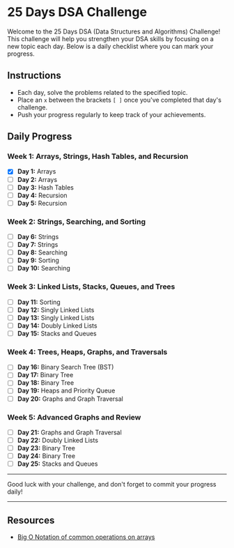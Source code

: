 # 25 Days DSA Challenge

Welcome to the 25 Days DSA (Data Structures and Algorithms) Challenge! This challenge will help you strengthen your DSA skills by focusing on a new topic each day. Below is a daily checklist where you can mark your progress.

## Instructions

- Each day, solve the problems related to the specified topic.
- Place an `x` between the brackets `[ ]` once you've completed that day's challenge.
- Push your progress regularly to keep track of your achievements.

## Daily Progress

### Week 1: Arrays, Strings, Hash Tables, and Recursion

- [x] **Day 1:** Arrays
- [ ] **Day 2:** Arrays
- [ ] **Day 3:** Hash Tables
- [ ] **Day 4:** Recursion
- [ ] **Day 5:** Recursion

### Week 2: Strings, Searching, and Sorting

- [ ] **Day 6:** Strings
- [ ] **Day 7:** Strings
- [ ] **Day 8:** Searching
- [ ] **Day 9:** Sorting
- [ ] **Day 10:** Searching

### Week 3: Linked Lists, Stacks, Queues, and Trees

- [ ] **Day 11:** Sorting
- [ ] **Day 12:** Singly Linked Lists
- [ ] **Day 13:** Singly Linked Lists
- [ ] **Day 14:** Doubly Linked Lists
- [ ] **Day 15:** Stacks and Queues

### Week 4: Trees, Heaps, Graphs, and Traversals

- [ ] **Day 16:** Binary Search Tree (BST)
- [ ] **Day 17:** Binary Tree
- [ ] **Day 18:** Binary Tree
- [ ] **Day 19:** Heaps and Priority Queue
- [ ] **Day 20:** Graphs and Graph Traversal

### Week 5: Advanced Graphs and Review

- [ ] **Day 21:** Graphs and Graph Traversal
- [ ] **Day 22:** Doubly Linked Lists
- [ ] **Day 23:** Binary Tree
- [ ] **Day 24:** Binary Tree
- [ ] **Day 25:** Stacks and Queues

---

Good luck with your challenge, and don't forget to commit your progress daily!

---

## Resources

- [Big O Notation of common operations on arrays](./Section_1:_Day_1:_Arrays_Data_Structures_and_Algorithms/DS_arrays.md)



